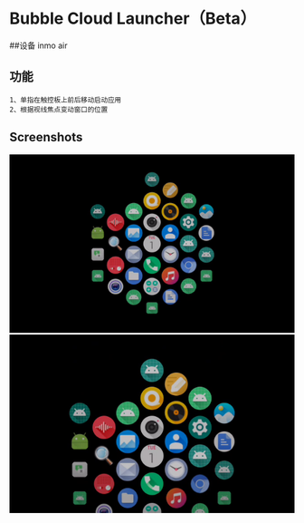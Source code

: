 # Bubble Cloud Launcher（Beta）

##设备
inmo air

## 功能
```
1、单指在触控板上前后移动启动应用
2、根据视线焦点变动窗口的位置
```

## Screenshots

![Application Bubble Cloud](screenshot/demo1.png)
![Android System Setting](screenshot/demo2.png)


